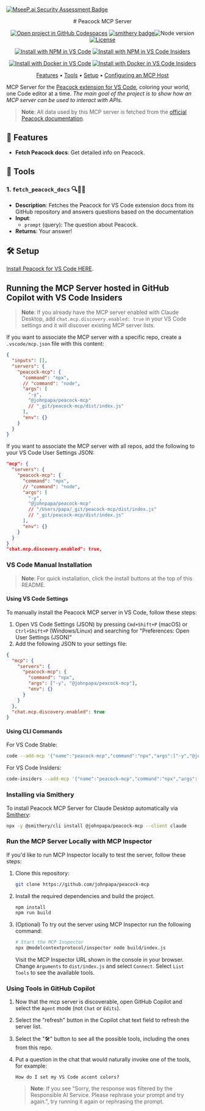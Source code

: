 [![MseeP.ai Security Assessment Badge](https://mseep.net/pr/johnpapa-peacock-mcp-badge.png)](https://mseep.ai/app/johnpapa-peacock-mcp)

<div align="center">
# Peacock MCP Server

[![Open project in GitHub Codespaces](https://img.shields.io/badge/Codespaces-Open-blue?style=flat-square&logo=github)](https://codespaces.new/johnpapa/peacock-mcp?hide_repo_select=true&ref=main&quickstart=true)
[![smithery badge](https://smithery.ai/badge/@johnpapa/peacock-mcp)](https://smithery.ai/server/@johnpapa/peacock-mcp)![Node version](https://img.shields.io/badge/Node.js->=20-3c873a?style=flat-square)
[![License](https://img.shields.io/badge/License-MIT-yellow?style=flat-square)](LICENSE)

[![Install with NPM in VS Code](https://img.shields.io/badge/VS_Code-NPM-0098FF?style=flat-square&logo=visualstudiocode&logoColor=white)](https://vscode.dev/redirect?url=vscode:mcp/install?%7B%22name%22%3A%22peacock-mcp%22%2C%22command%22%3A%22npx%22%2C%22args%22%3A%5B%22-y%22%2C%22%40johnpapa%2Fpeacock-mcp%22%5D%2C%22env%22%3A%7B%7D%2C%22inputs%22%3A%5B%5D%7D) [![Install with NPM in VS Code Insiders](https://img.shields.io/badge/VS_Code_Insiders-NPM-24bfa5?style=flat-square&logo=visualstudiocode&logoColor=white)](https://insiders.vscode.dev/redirect?url=vscode-insiders:mcp/install?%7B%22name%22%3A%22peacock-mcp%22%2C%22command%22%3A%22npx%22%2C%22args%22%3A%5B%22-y%22%2C%22%40johnpapa%2Fpeacock-mcp%22%5D%2C%22env%22%3A%7B%7D%2C%22inputs%22%3A%5B%5D%7D)

[![Install with Docker in VS Code](https://img.shields.io/badge/VS_Code-Docker-0098FF?style=flat-square&logo=visualstudiocode&logoColor=white)](https://vscode.dev/redirect?url=vscode:mcp/install?%7B%22name%22%3A%22peacock-mcp%22%2C%22command%22%3A%22docker%22%2C%22args%22%3A%5B%22run%22%2C%22-i%22%2C%22--rm%22%2C%22mcp%2Fpeacock-mcp%22%5D%2C%22env%22%3A%7B%7D%2C%22inputs%22%3A%5B%5D%7D) [![Install with Docker in VS Code Insiders](https://img.shields.io/badge/VS_Code_Insiders-Docker-24bfa5?style=flat-square&logo=visualstudiocode&logoColor=white)](https://insiders.vscode.dev/redirect?url=vscode-insiders:mcp/install?%7B%22name%22%3A%22peacock-mcp%22%2C%22command%22%3A%22docker%22%2C%22args%22%3A%5B%22run%22%2C%22-i%22%2C%22--rm%22%2C%22mcp%2Fpeacock-mcp%22%5D%2C%22env%22%3A%7B%7D%2C%22inputs%22%3A%5B%5D%7D)

[Features](#features) • [Tools](#tools) • [Setup](#setup) • [Configuring an MCP Host](#configuring-an-mcp-host)

</div>

MCP Server for the [Peacock extension for VS Code](https://peacockcode.dev), coloring your world, one Code editor at a time. _The main goal of the project is to show how an MCP server can be used to interact with APIs._

> **Note**: All data used by this MCP server is fetched from the [official Peacock documentation](https://peacockcode.dev).

<a name="features"></a>

## 🔧 Features

- **Fetch Peacock docs**: Get detailed info on Peacock.

<a name="tools"></a>

## 🧰 Tools

### 1. `fetch_peacock_docs` 🔍🦸‍♂️

- **Description**: Fetches the Peacock for VS Code extension docs from its GitHub repository and answers questions based on the documentation
- **Input**:
  - `prompt` (query): The question about Peacock.
- **Returns**: Your answer!

<a name="setup"></a>

## 🛠️ Setup

[Install Peacock for VS Code HERE](https://marketplace.visualstudio.com/items?itemName=johnpapa.vscode-peacock&wt.mc_id=vscodepeacock-github-jopapa).

## Running the MCP Server hosted in GitHub Copilot with VS Code Insiders

> **Note**: If you already have the MCP server enabled with Claude Desktop, add `chat.mcp.discovery.enabled: true` in your VS Code settings and it will discover existing MCP server lists.

If you want to associate the MCP server with a specific repo, create a `.vscode/mcp.json` file with this content:

```json
{
  "inputs": [],
  "servers": {
    "peacock-mcp": {
      "command": "npx",
      // "command": "node",
      "args": [
        "-y",
        "@johnpapa/peacock-mcp"
        // "_git/peacock-mcp/dist/index.js"
      ],
      "env": {}
    }
  }
}
```

If you want to associate the MCP server with all repos, add the following to your VS Code User Settings JSON:

```json
"mcp": {
  "servers": {
    "peacock-mcp": {
      "command": "npx",
      // "command": "node",
      "args": [
        "-y",
        "@johnpapa/peacock-mcp"
        // "/Users/papa/_git/peacock-mcp/dist/index.js"
        // "_git/peacock-mcp/dist/index.js"
      ],
      "env": {}
    }
  }
}
"chat.mcp.discovery.enabled": true,
```

### VS Code Manual Installation

> **Note**: For quick installation, click the install buttons at the top of this README.

#### Using VS Code Settings

To manually install the Peacock MCP server in VS Code, follow these steps:

1. Open VS Code Settings (JSON) by pressing `Cmd+Shift+P` (macOS) or `Ctrl+Shift+P` (Windows/Linux) and searching for "Preferences: Open User Settings (JSON)"
2. Add the following JSON to your settings file:

```json
{
  "mcp": {
    "servers": {
      "peacock-mcp": {
        "command": "npx",
        "args": ["-y", "@johnpapa/peacock-mcp"],
        "env": {}
      }
    }
  },
  "chat.mcp.discovery.enabled": true
}
```

#### Using CLI Commands

For VS Code Stable:

```bash
code --add-mcp '{"name":"peacock-mcp","command":"npx","args":["-y","@johnpapa/peacock-mcp"],"env":{}}'
```

For VS Code Insiders:

```bash
code-insiders --add-mcp '{"name":"peacock-mcp","command":"npx","args":["-y","@johnpapa/peacock-mcp"],"env":{}}'
```

### Installing via Smithery

To install Peacock MCP Server for Claude Desktop automatically via [Smithery](https://smithery.ai/server/@johnpapa/peacock-mcp):

```bash
npx -y @smithery/cli install @johnpapa/peacock-mcp --client claude
```

### Run the MCP Server Locally with MCP Inspector

If you'd like to run MCP Inspector locally to test the server, follow these steps:

1. Clone this repository:

   ```bash
   git clone https://github.com/johnpapa/peacock-mcp
   ```

1. Install the required dependencies and build the project.

   ```bash
   npm install
   npm run build
   ```

1. (Optional) To try out the server using MCP Inspector run the following command:

   ```bash
   # Start the MCP Inspector
   npx @modelcontextprotocol/inspector node build/index.js
   ```

   Visit the MCP Inspector URL shown in the console in your browser. Change `Arguments` to `dist/index.js` and select `Connect`. Select `List Tools` to see the available tools.

<a name="configuring-an-mcp-host"></a>

### Using Tools in GitHub Copilot

1. Now that the mcp server is discoverable, open GitHub Copilot and select the `Agent` mode (not `Chat` or `Edits`).
2. Select the "refresh" button in the Copilot chat text field to refresh the server list.
3. Select the "🛠️" button to see all the possible tools, including the ones from this repo.
4. Put a question in the chat that would naturally invoke one of the tools, for example:

   ```
   How do I set my VS Code accent colors?
   ```

   > **Note**: If you see "Sorry, the response was filtered by the Responsible AI Service. Please rephrase your prompt and try again.", try running it again or rephrasing the prompt.
